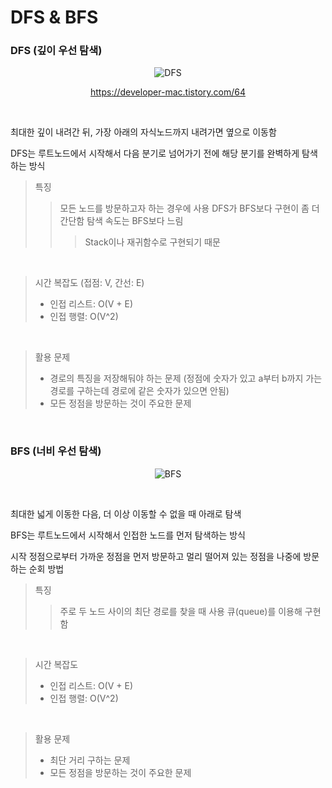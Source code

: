 # DFS & BFS

### DFS (깊이 우선 탐색)

<div align = "center">

  ![DFS](https://user-images.githubusercontent.com/71704350/153829764-0b4b8b57-9e49-4606-82b3-ec6155b5bd59.png)
  
  https://developer-mac.tistory.com/64
  
</div>

<br>

최대한 깊이 내려간 뒤, 가장 아래의 자식노드까지 내려가면 옆으로 이동함

DFS는 루트노드에서 시작해서 다음 분기로 넘어가기 전에 해당 분기를 완벽하게 탐색하는 방식

> 특징
>  > 모든 노드를 방문하고자 하는 경우에 사용
>  > DFS가 BFS보다 구현이 좀 더 간단함
>  > 탐색 속도는 BFS보다 느림
>  >  > Stack이나 재귀함수로 구현되기 때문

<br>

> 시간 복잡도 (접점: V, 간선: E)
>  - 인접 리스트: O(V + E)
>  - 인접 행렬: O(V^2)

<br>

> 활용 문제
>  - 경로의 특징을 저장해둬야 하는 문제 (정점에 숫자가 있고 a부터 b까지 가는 경로를 구하는데 경로에 같은 숫자가 있으면 안됨)
>  - 모든 정점을 방문하는 것이 주요한 문제

<br>

### BFS (너비 우선 탐색)

<div align = "center">

  ![BFS](https://user-images.githubusercontent.com/71704350/153830839-32b6d39d-b42e-479d-a480-ce2168f0054c.png)  
  
</div>

<br>

최대한 넓게 이동한 다음, 더 이상 이동할 수 없을 때 아래로 탐색

BFS는 루트노드에서 시작해서 인접한 노드를 먼저 탐색하는 방식

시작 정점으로부터 가까운 정점을 먼저 방문하고 멀리 떨어져 있는 정점을 나중에 방문하는 순회 방법

> 특징
>  >  주로 두 노드 사이의 최단 경로를 찾을 때 사용
>  >  큐(queue)를 이용해 구현함

<br>

> 시간 복잡도
>  - 인접 리스트: O(V + E)
>  - 인접 행렬: O(V^2)

<br>

> 활용 문제
>  - 최단 거리 구하는 문제
>  - 모든 정점을 방문하는 것이 주요한 문제
